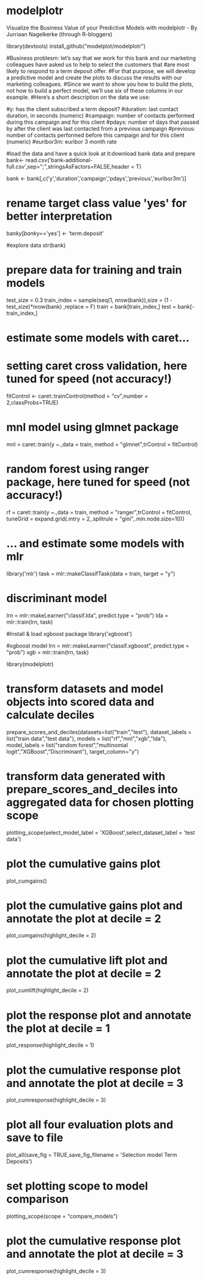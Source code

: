 # modelplotr
Visualize the Business Value of your Predictive Models with modelplotr - By Jurriaan Nagelkerke (through R-bloggers)

library(devtools)
install_github("modelplot/modelplotr")

#Business problesm: let’s say that we work for this bank and our marketing colleagues have asked us to help to select the customers that 
#are most likely to respond to a term deposit offer. 
#For that purpose, we will develop a predictive model and create the plots to discuss the results with our marketing colleagues. 
#Since we want to show you how to build the plots, not how to build a perfect model, we’ll use six of these columns in our example. 
#Here’s a short description on the data we use:

#y: has the client subscribed a term deposit?
#duration: last contact duration, in seconds (numeric)
#campaign: number of contacts performed during this campaign and for this client
#pdays: number of days that passed by after the client was last contacted from a previous campaign
#previous: number of contacts performed before this campaign and for this client (numeric)
#euribor3m: euribor 3 month rate

#load the data and have a quick look at it:download bank data and prepare 
bank<- read.csv('bank-additional-full.csv',sep=";",stringsAsFactors=FALSE,header = T)

bank <- bank[,c('y','duration','campaign','pdays','previous','euribor3m')]

# rename target class value 'yes' for better interpretation
bank$y[bank$y=='yes'] <- 'term.deposit'

#explore data
str(bank)

# prepare data for training and train models 
test_size = 0.3
train_index =  sample(seq(1, nrow(bank)),size = (1 - test_size)*nrow(bank) ,replace = F)
train = bank[train_index,]
test = bank[-train_index,]

# estimate some models with caret...
# setting caret cross validation, here tuned for speed (not accuracy!)
fitControl <- caret::trainControl(method = "cv",number = 2,classProbs=TRUE)
# mnl model using glmnet package
mnl = caret::train(y ~.,data = train, method = "glmnet",trControl = fitControl)

# random forest using ranger package, here tuned for speed (not accuracy!)
rf = caret::train(y ~.,data = train, method = "ranger",trControl = fitControl,
                  tuneGrid = expand.grid(.mtry = 2,.splitrule = "gini",.min.node.size=10))



# ... and estimate some models with mlr

library('mlr')
task = mlr::makeClassifTask(data = train, target = "y")

# discriminant model 
lrn = mlr::makeLearner("classif.lda", predict.type = "prob")
lda = mlr::train(lrn, task)

#Install & load xgboost package
library('xgboost')

#xgboost model
lrn = mlr::makeLearner("classif.xgboost", predict.type = "prob")
xgb = mlr::train(lrn, task)

library(modelplotr)

# transform datasets and model objects into scored data and calculate deciles 
prepare_scores_and_deciles(datasets=list("train","test"),
                           dataset_labels = list("train data","test data"),
                           models = list("rf","mnl","xgb","lda"),
                           model_labels = list("random forest","multinomial logit","XGBoost","Discriminant"),
                           target_column="y")

# transform data generated with prepare_scores_and_deciles into aggregated data for chosen plotting scope 
plotting_scope(select_model_label = 'XGBoost',select_dataset_label = 'test data')

# plot the cumulative gains plot
plot_cumgains()

# plot the cumulative gains plot and annotate the plot at decile = 2
plot_cumgains(highlight_decile = 2)

# plot the cumulative lift plot and annotate the plot at decile = 2
plot_cumlift(highlight_decile = 2)

# plot the response plot and annotate the plot at decile = 1
plot_response(highlight_decile = 1)

# plot the cumulative response plot and annotate the plot at decile = 3
plot_cumresponse(highlight_decile = 3)

# plot all four evaluation plots and save to file
plot_all(save_fig = TRUE,save_fig_filename = 'Selection model Term Deposits')

# set plotting scope to model comparison
plotting_scope(scope = "compare_models")

# plot the cumulative response plot and annotate the plot at decile = 3
plot_cumresponse(highlight_decile = 3)
